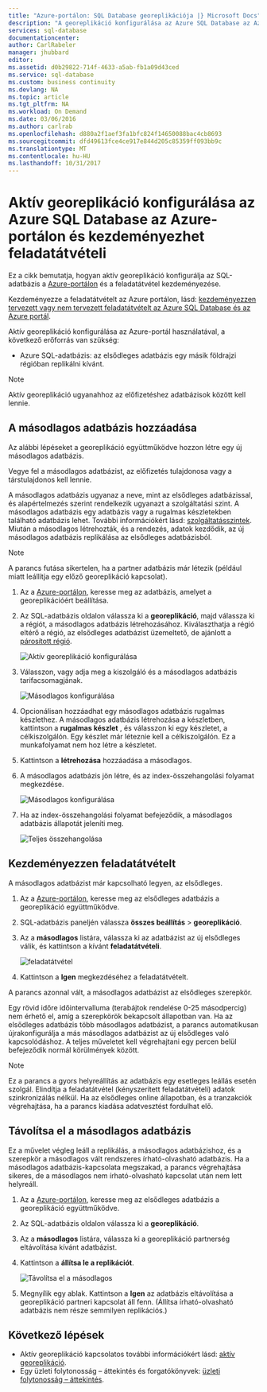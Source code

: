 ```yaml
---
title: "Azure-portálon: SQL Database georeplikációja |} Microsoft Docs"
description: "A georeplikáció konfigurálása az Azure SQL Database az Azure-portálon és kezdeményezhet feladatátvételi"
services: sql-database
documentationcenter: 
author: CarlRabeler
manager: jhubbard
editor: 
ms.assetid: d0b29822-714f-4633-a5ab-fb1a09d43ced
ms.service: sql-database
ms.custom: business continuity
ms.devlang: NA
ms.topic: article
ms.tgt_pltfrm: NA
ms.workload: On Demand
ms.date: 03/06/2016
ms.author: carlrab
ms.openlocfilehash: d880a2f1aef3fa1bfc824f14650088bac4cb8693
ms.sourcegitcommit: dfd49613fce4ce917e844d205c85359ff093bb9c
ms.translationtype: MT
ms.contentlocale: hu-HU
ms.lasthandoff: 10/31/2017
---
```

# <a name="configure-active-geo-replication-for-azure-sql-database-in-the-azure-portal-and-initiate-failover"></a>Aktív georeplikáció konfigurálása az Azure SQL Database az Azure-portálon és kezdeményezhet feladatátvételi

Ez a cikk bemutatja, hogyan aktív georeplikáció konfigurálja az SQL-adatbázis a [Azure-portálon](http://portal.azure.com) és a feladatátvétel kezdeményezése.

Kezdeményezze a feladatátvételt az Azure portálon, lásd: [kezdeményezzen tervezett vagy nem tervezett feladatátvételt az Azure SQL Database és az Azure portál](sql-database-geo-replication-portal.md).

Aktív georeplikáció konfigurálása az Azure-portál használatával, a következő erőforrás van szükség:

* Azure SQL-adatbázis: az elsődleges adatbázis egy másik földrajzi régióban replikálni kívánt.

> [!Note]
Aktív georeplikáció ugyanahhoz az előfizetéshez adatbázisok között kell lennie.

## <a name="add-a-secondary-database"></a>A másodlagos adatbázis hozzáadása
Az alábbi lépéseket a georeplikáció együttműködve hozzon létre egy új másodlagos adatbázis.  

Vegye fel a másodlagos adatbázist, az előfizetés tulajdonosa vagy a társtulajdonos kell lennie.

A másodlagos adatbázis ugyanaz a neve, mint az elsődleges adatbázissal, és alapértelmezés szerint rendelkezik ugyanazt a szolgáltatási szint. A másodlagos adatbázis egy adatbázis vagy a rugalmas készletekben található adatbázis lehet. További információkért lásd: [szolgáltatásszintek](sql-database-service-tiers.md).
Miután a másodlagos létrehozták, és a rendezés, adatok kezdődik, az új másodlagos adatbázis replikálása az elsődleges adatbázisból.

> [!NOTE]
> A parancs futása sikertelen, ha a partner adatbázis már létezik (például miatt leállítja egy előző georeplikáció kapcsolat).
> 

1. Az a [Azure-portálon](http://portal.azure.com), keresse meg az adatbázis, amelyet a georeplikációért beállítása.
2. Az SQL-adatbázis oldalon válassza ki a **georeplikáció**, majd válassza ki a régiót, a másodlagos adatbázis létrehozásához. Kiválaszthatja a régió eltérő a régió, az elsődleges adatbázist üzemeltető, de ajánlott a [párosított régió](../best-practices-availability-paired-regions.md).
   
    ![Aktív georeplikáció konfigurálása](./media/sql-database-geo-replication-portal/configure-geo-replication.png)
3. Válasszon, vagy adja meg a kiszolgáló és a másodlagos adatbázis tarifacsomagjának.
   
    ![Másodlagos konfigurálása](./media/sql-database-geo-replication-portal/create-secondary.png)
4. Opcionálisan hozzáadhat egy másodlagos adatbázis rugalmas készlethez. A másodlagos adatbázis létrehozása a készletben, kattintson a **rugalmas készlet** , és válasszon ki egy készletet, a célkiszolgálón. Egy készlet már léteznie kell a célkiszolgálón. Ez a munkafolyamat nem hoz létre a készletet.
5. Kattintson a **létrehozása** hozzáadása a másodlagos.
6. A másodlagos adatbázis jön létre, és az index-összehangolási folyamat megkezdése.
   
    ![Másodlagos konfigurálása](./media/sql-database-geo-replication-portal/seeding0.png)
7. Ha az index-összehangolási folyamat befejeződik, a másodlagos adatbázis állapotát jeleníti meg.
   
    ![Teljes összehangolása](./media/sql-database-geo-replication-portal/seeding-complete.png)

## <a name="initiate-a-failover"></a>Kezdeményezzen feladatátvételt

A másodlagos adatbázist már kapcsolható legyen, az elsődleges.  

1. Az a [Azure-portálon](http://portal.azure.com), keresse meg az elsődleges adatbázis a georeplikáció együttműködve.
2. SQL-adatbázis paneljén válassza **összes beállítás** > **georeplikáció**.
3. Az a **másodlagos** listára, válassza ki az adatbázist az új elsődleges válik, és kattintson a kívánt **feladatátvételi**.
   
    ![feladatátvétel](./media/sql-database-geo-replication-failover-portal/secondaries.png)
4. Kattintson a **Igen** megkezdéséhez a feladatátvételt.

A parancs azonnal vált, a másodlagos adatbázist az elsődleges szerepkör. 

Egy rövid időre időintervalluma (terabájtok rendelése 0-25 másodpercig) nem érhető el, amíg a szerepkörök bekapcsolt állapotban van. Ha az elsődleges adatbázis több másodlagos adatbázist, a parancs automatikusan újrakonfigurálja a más másodlagos adatbázist az új elsődleges való kapcsolódáshoz. A teljes műveletet kell végrehajtani egy percen belül befejeződik normál körülmények között. 

> [!NOTE]
> Ez a parancs a gyors helyreállítás az adatbázis egy esetleges leállás esetén szolgál. Elindítja a feladatátvétel (kényszerített feladatátvételi) adatok szinkronizálás nélkül.  Ha az elsődleges online állapotban, és a tranzakciók végrehajtása, ha a parancs kiadása adatvesztést fordulhat elő. 
> 
> 

## <a name="remove-secondary-database"></a>Távolítsa el a másodlagos adatbázis
Ez a művelet végleg leáll a replikálás, a másodlagos adatbázishoz, és a szerepkör a másodlagos vált rendszeres írható-olvasható adatbázis. Ha a másodlagos adatbázis-kapcsolata megszakad, a parancs végrehajtása sikeres, de a másodlagos nem írható-olvasható kapcsolat után nem lett helyreáll.  

1. Az a [Azure-portálon](http://portal.azure.com), keresse meg az elsődleges adatbázis a georeplikáció együttműködve.
2. Az SQL-adatbázis oldalon válassza ki a **georeplikáció**.
3. Az a **másodlagos** listára, válassza ki a georeplikáció partnerség eltávolítása kívánt adatbázist.
4. Kattintson a **állítsa le a replikációt**.
   
    ![Távolítsa el a másodlagos](./media/sql-database-geo-replication-portal/remove-secondary.png)
5. Megnyílik egy ablak. Kattintson a **Igen** az adatbázis eltávolítása a georeplikáció partneri kapcsolat áll fenn. (Állítsa írható-olvasható adatbázis nem része semmilyen replikációs.)

## <a name="next-steps"></a>Következő lépések
* Aktív georeplikáció kapcsolatos további információkért lásd: [aktív georeplikáció](sql-database-geo-replication-overview.md).
* Egy üzleti folytonosság – áttekintés és forgatókönyvek: [üzleti folytonosság – áttekintés](sql-database-business-continuity.md).

